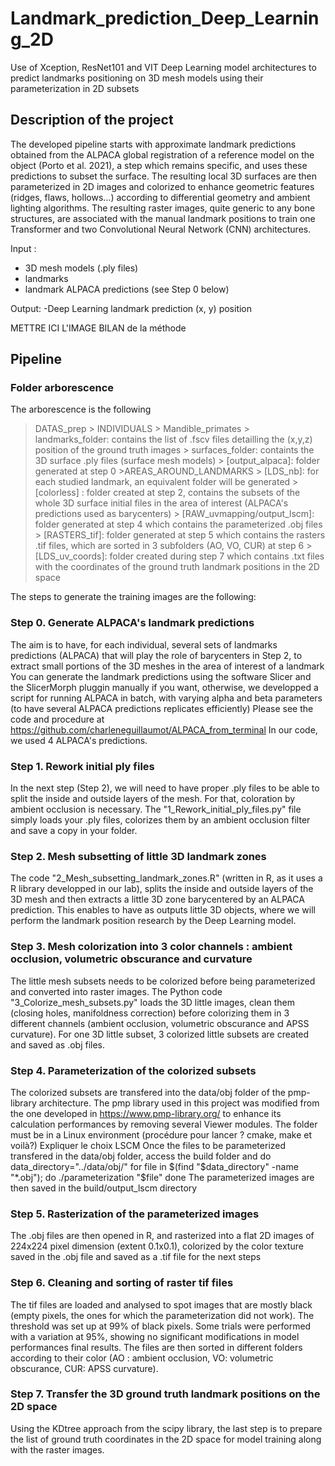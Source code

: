 # Landmark_prediction_Deep_Learning_2D
Use of Xception, ResNet101 and VIT Deep Learning model architectures to predict landmarks positioning on 3D mesh models using their parameterization in 2D subsets 

## Description of the project 
The developed pipeline starts with approximate landmark predictions obtained from the ALPACA global registration of a reference model on the object (Porto et al. 2021), a step which remains specific, and uses these predictions to subset the surface. The resulting local 3D surfaces are then parameterized in 2D images and colorized to enhance geometric features (ridges, flaws, hollows…) according to differential geometry and ambient lighting algorithms. The resulting raster images, quite generic to any bone structures, are associated with the manual landmark positions to train one Transformer and two Convolutional Neural Network (CNN) architectures. 

Input : 
- 3D mesh models (.ply files)
- landmarks
- landmark ALPACA predictions (see Step 0 below)

Output: 
-Deep Learning landmark prediction (x, y) position 

METTRE ICI L'IMAGE BILAN de la méthode 

## Pipeline 
### Folder arborescence 
The arborescence is the following 
> DATAS_prep
	> INDIVIDUALS
		> Mandible_primates
			> landmarks_folder: contains the list of .fscv files detailling the (x,y,z) position of the ground truth images
			> surfaces_folder: containts the 3D surface .ply files (surface mesh models)
			> [output_alpaca]: folder generated at step 0
	>AREAS_AROUND_LANDMARKS
		> [LDS_nb]: for each studied landmark, an equivalent folder will be generated
			> [colorless] : folder created at step 2, contains the subsets of the whole 3D surface initial files in the area of interest (ALPACA's predictions used as barycenters)
			> [RAW_uvmapping/output_lscm]: folder generated at step 4 which contains the parameterized .obj files
			> [RASTERS_tif]: folder generated at step 5 which contains the rasters .tif files, which are sorted in 3 subfolders (AO, VO, CUR) at step 6
			> [LDS_uv_coords]: folder created during step 7 which contains .txt files with the coordinates of the ground truth landmark positions in the 2D space

The steps to generate the training images are the following: 
 
### Step 0. Generate ALPACA's landmark predictions 
The aim is to have, for each individual, several sets of landmarks predictions (ALPACA) that will play the role of barycenters in Step 2, to extract small portions of the 3D meshes in the area of interest of a landmark 
You can generate the landmark predictions using the software Slicer and the SlicerMorph pluggin manually if you want, 
otherwise, we developped a script for running ALPACA in batch, with varying alpha and beta parameters (to have several ALPACA predictions replicates efficiently)
Please see the code and procedure at https://github.com/charleneguillaumot/ALPACA_from_terminal
In our code, we used 4 ALPACA's predictions.

### Step 1. Rework initial ply files 
In the next step (Step 2), we will need to have proper .ply files to be able to split the inside and outside layers of the mesh. For that, coloration by ambient occlusion is necessary. 
The "1_Rework_initial_ply_files.py" file simply loads your .ply files, colorizes them by an ambient occlusion filter and save a copy in your folder.

### Step 2. Mesh subsetting of little 3D landmark zones
The code "2_Mesh_subsetting_landmark_zones.R" (written in R, as it uses a R library developped in our lab), splits the inside and outside layers of the 3D mesh and then extracts a little 3D zone barycentered by an ALPACA prediction. 
This enables to have as outputs little 3D objects, where we will perform the landmark position research by the Deep Learning model. 

### Step 3. Mesh colorization into 3 color channels : ambient occlusion, volumetric obscurance and curvature 
The little mesh subsets needs to be colorized before being parameterized and converted into raster images. The Python code "3_Colorize_mesh_subsets.py" loads the 3D little images, clean them (closing holes, manifoldness correction) before colorizing them in 3 different channels (ambient occlusion, volumetric obscurance and APSS curvature). For one 3D little subset, 3 colorized little subsets are created and saved as .obj files. 

### Step 4. Parameterization of the colorized subsets 
The colorized subsets are transfered into the data/obj folder of the pmp-library architecture. The pmp library used in this project was modified from the one developed in https://www.pmp-library.org/ to enhance its calculation performances by removing several Viewer modules. The folder must be in a Linux environment (procédure pour lancer ? cmake, make et voilà?)
Expliquer le choix LSCM
Once the files to be parameterized transfered in the data/obj folder, access the build folder and do 
data_directory="../data/obj/"
for file in $(find "$data_directory" -name "*.obj"); do
	./parameterization "$file"
done
The parameterized images are then saved in the build/output_lscm directory 


### Step 5. Rasterization of the parameterized images
The .obj files are then opened in R, and rasterized into a flat 2D images of 224x224 pixel dimension (extent 0.1x0.1), colorized by the color texture saved in the .obj file and saved as a .tif file for the next steps 

### Step 6. Cleaning and sorting of raster tif files 
The tif files are loaded and analysed to spot images that are mostly black (empty pixels, the ones for which the parameterization did not work). The threshold was set up at 99% of black pixels. Some trials were performed with a variation at 95%, showing no significant modifications in model performances final results. The files are then sorted in  different folders according to their color (AO : ambient occlusion, VO: volumetric obscurance, CUR: APSS curvature).

### Step 7. Transfer the 3D ground truth landmark positions on the 2D space 
Using the KDtree approach from the scipy library, the last step is to prepare the list of ground truth coordinates in the 2D space for model training along with the raster images. 

